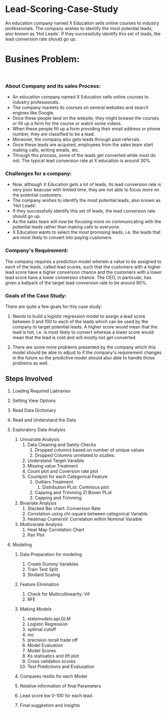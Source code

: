 # Lead-Scoring-Case-Study
An education company named X Education sells online courses to industry professionals. The company wishes to identify the most potential leads, also known as ‘Hot Leads’. If they successfully identify this set of leads, the lead conversion rate should go up.

 <h1>Busines Problem: </h1><br>
        
      
<h3>About Company and its sales Process:</h3>

- An education company named X Education sells online courses to industry professionals.
- The company markets its courses on several websites and search engines like Google. 
- Once these people land on the website, they might browse the courses or fill up a form for the course or watch some videos.
- When these people fill up a form providing their email address or phone number, they are classified to be a lead. 
- Moreover, the company also gets leads through past referrals. 
- Once these leads are acquired, employees from the sales team start making calls, writing emails, etc. 
- Through this process, some of the leads get converted while most do not. The typical lead conversion rate at X education is around 30%. 

<h3>Challenges for a company:</h3>

- Now, although X Education gets a lot of leads, its lead conversion rate is very poor beacuse with limited time, they are not able to focus more on the potential customers.
- The company wishes to identify the most potential leads, also known as ‘Hot Leads’. 
- If they successfully identify this set of leads, the lead conversion rate should go up. 
- As the sales team will now be focusing more on communicating with the potential leads rather than making calls to everyone. 
- X Education wants to select the most promising leads, i.e. the leads that are most likely to convert into paying customers.
        
<h3>Company's Requirement:</h3>

The company requires a prediction model wherein a value to be assigned to each of the leads, called lead scores, such that the customers with a higher lead score have a higher conversion chance and the customers with a lower lead score have a lower conversion chance. The CEO, in particular, has given a ballpark of the target lead conversion rate to be around 80%.

<h3>Goals of the Case Study:</h3>

There are quite a few goals for this case study:

1. Needs to build a logistic regression model to assign a lead score between 0 and 100 to each of the leads which can be used by the company to target potential leads. A higher score would mean that the lead is hot, i.e. is most likely to convert whereas a lower score would mean that the lead is cold and will mostly not get converted.

2. There are some more problems presented by the company which this model should be able to adjust to if the company's requirement changes in the future so the predictive model should also able to handle those problems as well. 


## Steps Involved

1. Loading Required Liabraries
2. Setting View Options
3. Read Data Dictionary
4. Read and Understand the Data
5. Exploratory Data Analysis
    1) Univariate Analysis
        1) Data Cleaning and Sanity Checks
            1) Dropped columns based on number of unique values
            2) Dropped Columns unrelated to studies.
        2) Understand Target Varaible
        3) Missing value Treatment
        4) Count plot and Coversion rate plot
        5) Countplot for each Categorical Feature
            1) Outliers Treatment
                1) Distribution PLot: Contnious plot
            2) Capping and Trimming
                2) Boxen PLot
            3) Capping and Trimming
    2) Bivariate Analysis
        1) Stacked Bar chart: Conversion Rate
        2) Correlation using chi-square between categorical Variable.
        3) Heatmap CramersV: Correlation within Nominal Varaible
    3) Multivariate Analysis
        1) Heat Map Correlation Chart
        2) Pair Plot
  
6. Modeling
    1) Data Preparation for modeling
        1) Create Dummy Varaibles
        2) Train Test Split
        3) Stndard Scaling 
    2) Feature Elimination
        1) Check for Multicollinearity: Vif
        2) RFE
    3) Making Models
        1) statsmodels.api.GLM
        2) Logistic Regression
        3) optimal cutoff
        4) roc
        5) precision recall trade off
        6) Model Evaluation
        7) Model Scores
        8) Ks statisatics and lift plot
        9) Cross validation scores
        10) Test Predictions and Evalusation
    
    4) Compares resilts for each Model
    
    5) Relative information of final Parameters
    
    6) Lead score bw 0-100 for each lead.<br>
    
    7) Final suggestion and insights<br>



